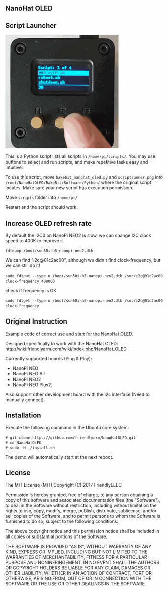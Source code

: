 ## **NanoHat OLED**

Script Launcher
------------

![Launcher img](https://github.com/DeqingSun/NanoHatOLED/raw/imageHost/nanoPiHatOptimized.gif)

This is a Python script lists all scripts in `/home/pi/scripts/`. You may use buttons to select and run scripts, and make repetitive tasks easy and intuitive.

To use this script, move `bakebit_nanohat_oled.py` and `scriptrunner.png` into `/root/NanoHatOLED/BakeBit/Software/Python/` where the original script locates. Make sure your new script has execution permission.

Move `scripts` folder into `/home/pi/`

Restart and the script should work.

Increase OLED refresh rate
------------

By default the I2C0 on NanoPi NEO2 is slow, we can change I2C clock speed to 400K to improve it.

`fdtdump /boot/sun50i-h5-nanopi-neo2.dtb`

We can find "i2c@01c2ac00", although we didn't find clock-frequency, but we can still do it!

`sudo fdtput --type u /boot/sun50i-h5-nanopi-neo2.dtb /soc/i2c@01c2ac00 clock-frequency 400000`

check if frequency  is OK

`sudo fdtget --type u /boot/sun50i-h5-nanopi-neo2.dtb /soc/i2c@01c2ac00 clock-frequency `

Original Instruction
------------

Example code of correct use and start for the NanoHat OLED.  

Designed specifically to work with the NanoHat OLED:
http://wiki.friendlyarm.com/wiki/index.php/NanoHat_OLED

Currently supported boards (Plug & Play):
* NanoPi NEO
* NanoPi NEO Air
* NanoPi NEO2
* NanoPi NEO Plus2.

Also support other development board with the i2c interface (Need to manually connect).  


Installation
------------
Execute the following command in the Ubuntu core system:    

```
# git clone https://github.com/friendlyarm/NanoHatOLED.git
# cd NanoHatOLED
# sudo -H ./install.sh
```
The demo will automatically start at the next reboot.  

## License

The MIT License (MIT)
Copyright (C) 2017 FriendlyELEC

Permission is hereby granted, free of charge, to any person obtaining a copy
of this software and associated documentation files (the "Software"), to deal
in the Software without restriction, including without limitation the rights
to use, copy, modify, merge, publish, distribute, sublicense, and/or sell
copies of the Software, and to permit persons to whom the Software is
furnished to do so, subject to the following conditions:

The above copyright notice and this permission notice shall be included in
all copies or substantial portions of the Software.

THE SOFTWARE IS PROVIDED "AS IS", WITHOUT WARRANTY OF ANY KIND, EXPRESS OR
IMPLIED, INCLUDING BUT NOT LIMITED TO THE WARRANTIES OF MERCHANTABILITY,
FITNESS FOR A PARTICULAR PURPOSE AND NONINFRINGEMENT. IN NO EVENT SHALL THE
AUTHORS OR COPYRIGHT HOLDERS BE LIABLE FOR ANY CLAIM, DAMAGES OR OTHER
LIABILITY, WHETHER IN AN ACTION OF CONTRACT, TORT OR OTHERWISE, ARISING FROM,
OUT OF OR IN CONNECTION WITH THE SOFTWARE OR THE USE OR OTHER DEALINGS IN
THE SOFTWARE.

